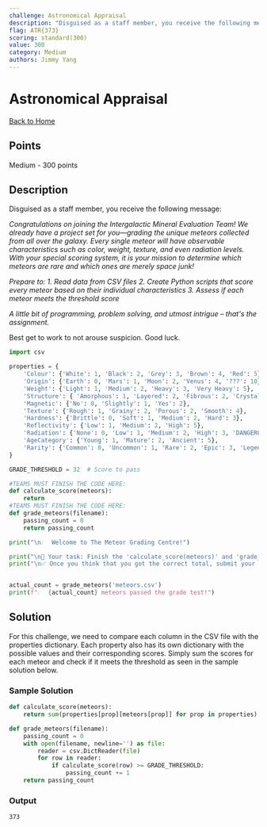 ```yaml
---
challenge: Astronomical Appraisal
description: "Disguised as a staff member, you receive the following message:\n\n*Congratulations on joining the Intergalactic Mineral Evaluation Team! We already have a project set for you—grading the unique meteors collected from all over the galaxy.*\n*Every single meteor will have observable characteristics such as color, weight, texture, and even radiation levels. With your special scoring system, it is your mission to determine which meteors are rare and which ones are merely space junk!*\n\n*Prepare to:*\n*1. Read data from CSV files*\n*2. Create Python scripts that score every meteor based on their individual characteristics*\n*3. Assess if each meteor meets the threshold score*\n\n*A little bit of programming, problem solving, and utmost intrigue – that's the assignment.*\n\nBest get to work to not arouse suspicion. Good luck."
flag: ATR{373}
scoring: standard(300)
value: 300
category: Medium
authors: Jimmy Yang
---
```


# Astronomical Appraisal

[Back to Home](../../README.md)

## Points

Medium - 300 points

## Description

Disguised as a staff member, you receive the following message:

*Congratulations on joining the Intergalactic Mineral Evaluation Team! We already have a project set for you—grading the unique meteors collected from all over the galaxy.*
*Every single meteor will have observable characteristics such as color, weight, texture, and even radiation levels. With your special scoring system, it is your mission to determine which meteors are rare and which ones are merely space junk!*

*Prepare to:*
*1. Read data from CSV files*
*2. Create Python scripts that score every meteor based on their individual characteristics*
*3. Assess if each meteor meets the threshold score*

*A little bit of programming, problem solving, and utmost intrigue – that's the assignment.*

Best get to work to not arouse suspicion. Good luck.

```python
import csv

properties = {
    'Colour': {'White': 1, 'Black': 2, 'Grey': 3, 'Brown': 4, 'Red': 5},
    'Origin': {'Earth': 0, 'Mars': 1, 'Moon': 2, 'Venus': 4, '???': 10},
    'Weight': {'Light': 1, 'Medium': 2, 'Heavy': 3, 'Very Heavy': 5},
    'Structure': { 'Amorphous': 1, 'Layered': 2, 'Fibrous': 2, 'Crystalline': 7},
    'Magnetic': {'No': 0, 'Slightly': 1, 'Yes': 2},
    'Texture': {'Rough': 1, 'Grainy': 2, 'Porous': 2, 'Smooth': 4},
    'Hardness': {'Brittle': 0, 'Soft': 1, 'Medium': 2, 'Hard': 3},
    'Reflectivity': {'Low': 1, 'Medium': 2, 'High': 5},
    'Radiation': {'None': 0, 'Low': 1, 'Medium': 2, 'High': 3, 'DANGEROUS': 10},
    'AgeCategory': {'Young': 1, 'Mature': 2, 'Ancient': 5},
    'Rarity': {'Common': 0, 'Uncommon': 1, 'Rare': 2, 'Epic': 3, 'Legendary': 4, 'Mythic': 7, 'Prismatic': 10}
}

GRADE_THRESHOLD = 32  # Score to pass

#TEAMS MUST FINISH THE CODE HERE:
def calculate_score(meteors):
    return
#TEAMS MUST FINISH THE CODE HERE:
def grade_meteors(filename):
    passing_count = 0
    return passing_count

print("\n☄️  Welcome to The Meteor Grading Centre!")

print("\n🔧 Your task: Finish the 'calculate_score(meteors)' and 'grade_meteors(filename)' functions")
print("\n✅ Once you think that you got the correct total, submit your answer to the website!\n")


actual_count = grade_meteors('meteors.csv')
print(f"☄️  {actual_count} meteors passed the grade test!")
```

## Solution

For this challenge, we need to compare each column in the CSV file with the properties dictionary. Each property also has its own dictionary with the possible values and their corresponding scores. Simply sum the scores for each meteor and check if it meets the threshold as seen in the sample solution below.

### Sample Solution

```python
def calculate_score(meteors):
    return sum(properties[prop][meteors[prop]] for prop in properties)

def grade_meteors(filename):
    passing_count = 0
    with open(filename, newline='') as file:
        reader = csv.DictReader(file)
        for row in reader:
            if calculate_score(row) >= GRADE_THRESHOLD:
                passing_count += 1
    return passing_count
```

### Output

```plaintext
373
```
